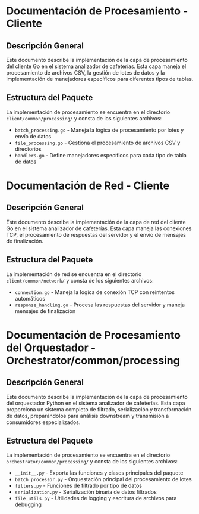 # Documentación de Procesamiento - Cliente

## Descripción General

Este documento describe la implementación de la capa de procesamiento del cliente Go en el sistema analizador de cafeterías. Esta capa maneja el procesamiento de archivos CSV, la gestión de lotes de datos y la implementación de manejadores específicos para diferentes tipos de tablas.

## Estructura del Paquete

La implementación de procesamiento se encuentra en el directorio `client/common/processing/` y consta de los siguientes archivos:

- `batch_processing.go` - Maneja la lógica de procesamiento por lotes y envío de datos
- `file_processing.go` - Gestiona el procesamiento de archivos CSV y directorios
- `handlers.go` - Define manejadores específicos para cada tipo de tabla de datos


# Documentación de Red - Cliente

## Descripción General

Este documento describe la implementación de la capa de red del cliente Go en el sistema analizador de cafeterías. Esta capa maneja las conexiones TCP, el procesamiento de respuestas del servidor y el envío de mensajes de finalización.

## Estructura del Paquete

La implementación de red se encuentra en el directorio `client/common/network/` y consta de los siguientes archivos:

- `connection.go` - Maneja la lógica de conexión TCP con reintentos automáticos
- `response_handling.go` - Procesa las respuestas del servidor y maneja mensajes de finalización

# Documentación de Procesamiento del Orquestador - Orchestrator/common/processing

## Descripción General

Este documento describe la implementación de la capa de procesamiento del orquestador Python en el sistema analizador de cafeterías. Esta capa proporciona un sistema completo de filtrado, serialización y transformación de datos, preparándolos para análisis downstream y transmisión a consumidores especializados.

## Estructura del Paquete

La implementación de procesamiento se encuentra en el directorio `orchestrator/common/processing/` y consta de los siguientes archivos:

- `__init__.py` - Exporta las funciones y clases principales del paquete
- `batch_processor.py` - Orquestación principal del procesamiento de lotes
- `filters.py` - Funciones de filtrado por tipo de datos
- `serialization.py` - Serialización binaria de datos filtrados  
- `file_utils.py` - Utilidades de logging y escritura de archivos para debugging
